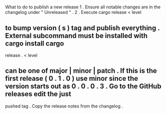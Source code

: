 #
What
to
do
to
publish
a
new
release
1
.
Ensure
all
notable
changes
are
in
the
changelog
under
"
Unreleased
"
.
2
.
Execute
cargo
release
<
level
>
to
bump
version
(
s
)
tag
and
publish
everything
.
External
subcommand
must
be
installed
with
cargo
install
cargo
-
release
.
<
level
>
can
be
one
of
major
|
minor
|
patch
.
If
this
is
the
first
release
(
0
.
1
.
0
)
use
minor
since
the
version
starts
out
as
0
.
0
.
0
.
3
.
Go
to
the
GitHub
releases
edit
the
just
-
pushed
tag
.
Copy
the
release
notes
from
the
changelog
.
